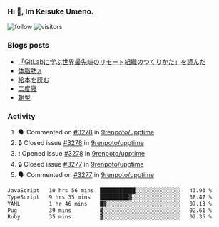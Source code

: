 ### Hi 👋, Im Keisuke Umeno.

<!--
**9renpoto/9renpoto** is a ✨ _special_ ✨ repository because its `README.md` (this file) appears on your GitHub profile.

Here are some ideas to get you started:

- 🔭 I’m currently working on ...
- 🌱 I’m currently learning ...
- 👯 I’m looking to collaborate on ...
- 🤔 I’m looking for help with ...
- 💬 Ask me about ...
- 📫 How to reach me: ...
- 😄 Pronouns: ...
- ⚡ Fun fact: ...
-->

![follow](https://img.shields.io/github/followers/9renpoto?label=Follow&style=social)
![visitors](https://komarev.com/ghpvc/?username=9renpoto&label=Profile%20views&color=0e75b6&style=flat)

### Blogs posts

<!-- BLOG-POST-LIST:START -->
- [「GitLabに学ぶ世界最先端のリモート組織のつくりかた」を読んだ](https://9renpoto.win/entry/2024/09/10/remote_organization)
- [体脂肪↗](https://9renpoto.win/entry/2024/08/12/gaining_fat)
- [絵本を読む](https://9renpoto.win/entry/2024/07/26/picture_book)
- [二度寝](https://9renpoto.win/entry/2024/07/18/going_back_to_sleep)
- [朝型](https://9renpoto.win/entry/2024/05/29/im-an-early)
<!-- BLOG-POST-LIST:END -->

### Activity

<!--START_SECTION:activity-->
1. 🗣 Commented on [#3278](https://github.com/9renpoto/upptime/issues/3278#issuecomment-2372526854) in [9renpoto/upptime](https://github.com/9renpoto/upptime)
2. 🔒 Closed issue [#3278](https://github.com/9renpoto/upptime/issues/3278) in [9renpoto/upptime](https://github.com/9renpoto/upptime)
3. ❗ Opened issue [#3278](https://github.com/9renpoto/upptime/issues/3278) in [9renpoto/upptime](https://github.com/9renpoto/upptime)
4. 🔒 Closed issue [#3277](https://github.com/9renpoto/upptime/issues/3277) in [9renpoto/upptime](https://github.com/9renpoto/upptime)
5. 🗣 Commented on [#3277](https://github.com/9renpoto/upptime/issues/3277#issuecomment-2372480380) in [9renpoto/upptime](https://github.com/9renpoto/upptime)
<!--END_SECTION:activity-->

<!--START_SECTION:waka-->

```txt
JavaScript   10 hrs 56 mins  ███████████░░░░░░░░░░░░░░   43.93 %
TypeScript   9 hrs 35 mins   █████████▓░░░░░░░░░░░░░░░   38.47 %
YAML         1 hr 46 mins    █▓░░░░░░░░░░░░░░░░░░░░░░░   07.13 %
Pug          39 mins         ▓░░░░░░░░░░░░░░░░░░░░░░░░   02.61 %
Ruby         35 mins         ▓░░░░░░░░░░░░░░░░░░░░░░░░   02.35 %
```

<!--END_SECTION:waka-->
